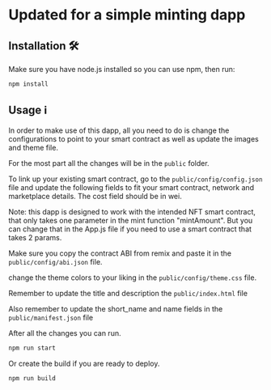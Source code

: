# Updated for a simple minting dapp


## Installation 🛠️

Make sure you have node.js installed so you can use npm, then run:

```sh
npm install
```

## Usage ℹ️

In order to make use of this dapp, all you need to do is change the configurations to point to your smart contract as well as update the images and theme file.

For the most part all the changes will be in the `public` folder.

To link up your existing smart contract, go to the `public/config/config.json` file and update the following fields to fit your smart contract, network and marketplace details. The cost field should be in wei.

Note: this dapp is designed to work with the intended NFT smart contract, that only takes one parameter in the mint function "mintAmount". But you can change that in the App.js file if you need to use a smart contract that takes 2 params.

Make sure you copy the contract ABI from remix and paste it in the `public/config/abi.json` file.

change the theme colors to your liking in the `public/config/theme.css` file.

Remember to update the title and description the `public/index.html` file

Also remember to update the short_name and name fields in the `public/manifest.json` file

After all the changes you can run.

```sh
npm run start
```

Or create the build if you are ready to deploy.

```sh
npm run build
```

